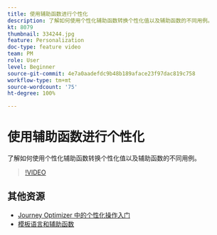 ```yaml
---
title: 使用辅助函数进行个性化
description: 了解如何使用个性化辅助函数转换个性化值以及辅助函数的不同用例。
kt: 8079
thumbnail: 334244.jpg
feature: Personalization
doc-type: feature video
team: PM
role: User
level: Beginner
source-git-commit: 4e7a0aadefdc9b48b189aface23f97dac819c758
workflow-type: tm+mt
source-wordcount: '75'
ht-degree: 100%

---
```



# 使用辅助函数进行个性化

了解如何使用个性化辅助函数转换个性化值以及辅助函数的不同用例。

>[!VIDEO](https://video.tv.adobe.com/v/334244?quality=12)

## 其他资源

* [ Journey Optimizer 中的个性化操作入门](https://experienceleague.adobe.com/docs/journey-optimizer/using/personalization/personalize.html?lang=zh-Hans)
* [模板语言和辅助函数](https://experienceleague.adobe.com/docs/journey-optimizer/using/personalization/functions/functions.html?lang=zh-Hans)
